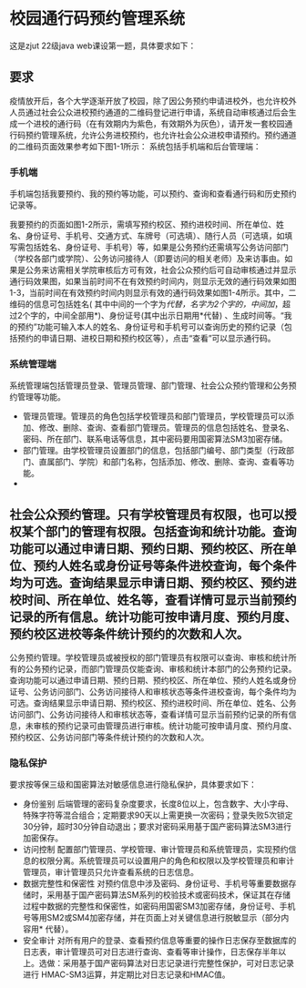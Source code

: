 # 校园通行码预约管理系统

这是zjut 22级java web课设第一题，具体要求如下：

## 要求

疫情放开后，各个大学逐渐开放了校园，除了因公务预约申请进校外，也允许校外人员通过社会公众进校预约通道的二维码登记进行申请，系统自动审核通过后会生成一个进校的通行码（在有效期内为紫色，有效期外为灰色），请开发一套校园通行码预约管理系统，允许公务进校预约，也允许社会公众进校申请预约。预约通道的二维码页面效果参考如下图1-1所示：
系统包括手机端和后台管理端：

### 手机端

手机端包括我要预约、我的预约等功能，可以预约、查询和查看通行码和历史预约记录等。

我要预约的页面如图1-2所示，需填写预约校区、预约进校时间、所在单位、姓名、身份证号、手机号、交通方式、车牌号（可选填）、随行人员（可选填，如填写需包括姓名、身份证号、手机号）等，如果是公务预约还需填写公务访问部门（学校各部门或学院）、公务访问接待人（即要访问的相关老师）及来访事由。如果是公务来访需相关学院审核后方可有效，社会公众预约后可自动审核通过并显示通行码效果图，如果当前时间不在有效预约时间内，则显示无效的通行码效果如图1-3，当前时间在有效预约时间内则显示有效的通行码效果如图1-4所示。其中，二维码的信息可包括姓名(
其中中间的一个字为*代替，名字为2个字的，中间加*，超过2个字的，中间全部用*)、身份证号(其中出示日期用*代替)
、生成时间等。“我的预约”功能可输入本人的姓名、身份证号和手机号可以查询历史的预约记录（包括预约的申请日期、进校日期和预约校区等），点击“查看”可以显示通行码。

### 系统管理端

系统管理端包括管理员登录、管理员管理、部门管理、社会公众预约管理和公务预约管理等功能。

- 管理员管理。管理员的角色包括学校管理员和部门管理员，学校管理员可以添加、修改、删除、查询、查看部门管理员。管理员的信息包括姓名、登录名、密码、所在部门、联系电话等信息，其中密码要用国密算法SM3加密存储。
- 部门管理。由学校管理员设置部门的信息，包括部门编号、部门类型（行政部门、直属部门、学院）和部门名称，包括添加、修改、删除、查询、查看等功能。
-
社会公众预约管理。只有学校管理员有权限，也可以授权某个部门的管理有权限。包括查询和统计功能。查询功能可以通过申请日期、预约日期、预约校区、所在单位、预约人姓名或身份证号等条件进校查询，每个条件均为可选。查询结果显示申请日期、预约校区、预约进校时间、所在单位、姓名等，查看详情可显示当前预约记录的所有信息。统计功能可按申请月度、预约月度、预约校区进校等条件统计预约的次数和人次。
-
公务预约管理。学校管理员或被授权的部门管理员有权限可以查询、审核和统计所有的公务预约记录，而部门管理员仅能查询、审核和统计本部门的公务预约记录。查询功能可以通过申请日期、预约日期、预约校区、所在单位、预约人姓名或身份证号、公务访问部门、公务访问接待人和审核状态等条件进校查询，每个条件均为可选。查询结果显示申请日期、预约校区、预约进校时间、所在单位、姓名、公务访问部门、公务访问接待人和审核状态等，查看详情可显示当前预约记录的所有信息，未审核的预约记录可由管理员进行审核。统计功能可按申请月度、预约月度、预约校区、公务访问部门等条件统计预约的次数和人次。

### 隐私保护

要求按等保三级和国密算法对敏感信息进行隐私保护，具体要求如下：

- 身份鉴别
  后端管理的密码复杂度要求，长度8位以上，包含数字、大小字母、特殊字符等混合组合；定期要求90天以上需更换一次密码；登录失败5次锁定30分钟，超时30分钟自动退出；要求对密码采用基于国产密码算法SM3进行加密保存。
- 访问控制
  配置部门管理员、学校管理、审计管理员和系统管理员，实现预约信息的权限分离。系统管理员可以设置用户的角色和权限以及学校管理员和审计管理员，审计管理员只允许查看系统的日志信息。
- 数据完整性和保密性
  对预约信息中涉及密码、身份证号、手机号等重要数据存储时，采用基于国产密码算法SM系列的校验技术或密码技术，保证其在存储过程中数据的完整性和保密性，如密码用国密SM3加密存储，身份证号、手机号等用SM2或SM4加密存储，并在页面上对关键信息进行脱敏显示（部分内容用*
  代替）。
- 安全审计
  对所有用户的登录、查看预约信息等重要的操作日志保存至数据库的日志表，审计管理员可对日志进行查询、查看等审计操作，日志保存半年以上。选做：采用基于国产密码算法对日志记录进行完整性保护，可对日志记录进行
  HMAC-SM3运算，并定期比对日志记录和HMAC值。

